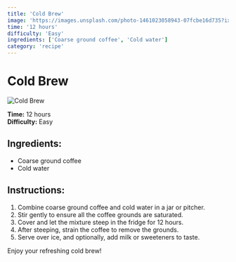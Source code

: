 ```yaml
---
title: 'Cold Brew'
image: 'https://images.unsplash.com/photo-1461023058943-07fcbe16d735?ixlib=rb-1.2.1&auto=format&fit=crop&w=600&q=80'
time: '12 hours'
difficulty: 'Easy'
ingredients: ['Coarse ground coffee', 'Cold water']
category: 'recipe'
---
```

# Cold Brew

![Cold Brew](https://images.unsplash.com/photo-1461023058943-07fcbe16d735?ixlib=rb-1.2.1&auto=format&fit=crop&w=600&q=80)

**Time:** 12 hours  
**Difficulty:** Easy

## Ingredients:
- Coarse ground coffee
- Cold water

## Instructions:
1. Combine coarse ground coffee and cold water in a jar or pitcher.
2. Stir gently to ensure all the coffee grounds are saturated.
3. Cover and let the mixture steep in the fridge for 12 hours.
4. After steeping, strain the coffee to remove the grounds.
5. Serve over ice, and optionally, add milk or sweeteners to taste.

Enjoy your refreshing cold brew!

